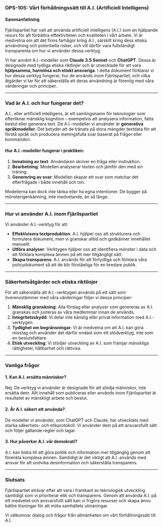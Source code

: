 ### **OPS-105: Vårt förhållningssätt till A.I. (Artificiell Intelligens)**

#### **Sammanfattning**  
Fjärilspartiet har valt att använda artificiell intelligens (A.I.) som en hjälpande resurs för att förbättra effektiviteten och kvaliteten i vårt arbete. Vi är medvetna om att det finns farhågor kring A.I., särskilt kring dess etiska användning och potentiella risker, och vill därför vara fullständigt transparenta om hur vi använder dessa verktyg. 

Vi har använt A.I.-modeller som **Claude 3.5 Sonnet** och **ChatGPT**. Dessa är designade med tydliga etiska riktlinjer och är utvecklade för att vara **hjälpsamma, harmlösa och etiskt ansvariga**. I detta dokument förklarar vi hur dessa verktyg fungerar, hur de används inom Fjärilspartiet, och vilka åtgärder vi tar för att säkerställa att deras användning är förenlig med våra värderingar och principer.

---

### **Vad är A.I. och hur fungerar det?**  
A.I., eller artificiell intelligens, är ett samlingsnamn för teknologier som efterliknar mänsklig kognition – exempelvis att analysera information, fatta beslut eller generera text. De A.I.-modeller vi använder är **generativa språkmodeller**. Det betyder att de tränats på stora mängder textdata för att förstå språk och producera meningsfulla svar baserat på frågor eller kommandon. 

#### **Hur A.I.-modeller fungerar i praktiken**:  
1. **Inmatning av text**: Användaren skriver en fråga eller instruktion.  
2. **Bearbetning**: Modellen analyserar texten och jämför den med sin träning.  
3. **Generering av svar**: Modellen skapar ett svar som matchar det efterfrågade i både innehåll och ton.

Modellerna kan dock inte tänka eller ha egna intentioner. De bygger på mönsterigenkänning, inte medvetande, än så länge.

---

### **Hur vi använder A.I. inom Fjärilspartiet**  

Vi använder A.I.-verktyg för att:  
- **Effektivisera textproduktion**: A.I. hjälper oss att strukturera och formulera dokument, men vi granskar alltid och godkänner innehållet manuellt.  
- **Utföra analyser**: Verktygen hjälper oss att identifiera mönster i data och att förklara komplexa ämnen på ett mer tillgängligt sätt.  
- **Skapa transparens**: A.I. används för att förtydliga och förklara våra policydokument så att de blir förståeliga för en bredare publik.  

---

### **Säkerhetsåtgärder och etiska riktlinjer**  

För att säkerställa att A.I.-verktygen används på ett sätt som överensstämmer med våra värderingar följer vi dessa principer:  
1. **Mänsklig granskning**: Alla förslag eller analyser som genereras av A.I. granskas och justeras av våra medlemmar innan de används.  
2. **Integritetsskydd**: Vi delar inte känslig eller privat information med A.I.-verktygen.  
3. **Tydlighet om begränsningar**: Vi är medvetna om att A.I. kan göra misstag och använder det därför endast som ett stödverktyg, inte som en beslutsfattare.  
4. **Etisk utveckling**: Vi stödjer utveckling av A.I. som främjar mänskliga rättigheter, hållbarhet och rättvisa.  

---

### **Vanliga frågor**  

#### **1. Kan A.I. ersätta människor?**  
Nej. De verktyg vi använder är designade för att stödja människor, inte ersätta dem. Allt innehåll som publiceras eller används inom Fjärilspartiet är resultatet av mänskligt arbete och beslut.  

#### **2. Är A.I. säkert att använda?**  
De modeller vi använder, som ChatGPT och Claude, har utvecklats med starka säkerhets- och etikprotokoll. Vi använder dem på ett ansvarsfullt sätt och följer gällande regler och lagar.  

#### **3. Hur påverkar A.I. vår demokrati?**  
A.I. kan bidra till att göra politik och information mer tillgänglig genom att förenkla komplexa ämnen. Samtidigt är det viktigt att A.I. används med ansvar för att undvika desinformation och säkerställa transparens.

---

### **Slutsats**  

Fjärilspartiet strävar efter att vara i framkant av teknologisk utveckling samtidigt som vi prioriterar etik och transparens. Genom att använda A.I. på ett medvetet och ansvarsfullt sätt kan vi frigöra resurser och skapa ännu bättre lösningar för att möta samhällets utmaningar. 

Vi välkomnar dialog och frågor från allmänheten om vårt förhållningssätt till A.I.

